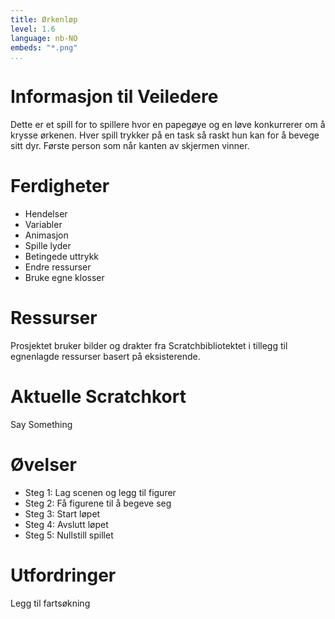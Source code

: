 ```yaml
---
title: Ørkenløp
level: 1.6
language: nb-NO
embeds: "*.png"
...
```


# Informasjon til Veiledere

Dette er et spill for to spillere hvor en papegøye og en løve
konkurrerer om å krysse ørkenen. Hver spill trykker på en task så
raskt hun kan for å bevege sitt dyr. Første person som når kanten av
skjermen vinner.

# Ferdigheter
* Hendelser
* Variabler
* Animasjon
* Spille lyder
* Betingede uttrykk
* Endre ressurser
* Bruke egne klosser

# Ressurser
Prosjektet bruker bilder og drakter fra Scratchbibliotektet i tillegg til egnenlagde ressurser basert på eksisterende.

# Aktuelle Scratchkort
Say Something

# Øvelser
* Steg 1: Lag scenen og legg til figurer
* Steg 2: Få figurene til å begeve seg
* Steg 3: Start løpet
* Steg 4: Avslutt løpet
* Steg 5: Nullstill spillet


# Utfordringer
Legg til fartsøkning

